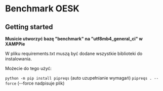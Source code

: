 # Benchmark OESK

## Getting started

**Musicie utworzyć bazę "benchmark" na "utf8mb4_general_ci" w XAMPPie**

W pliku requirements.txt muszą być dodane wszystkie biblioteki do instalowania. 

Możecie do tego użyć:

`python -m pip install pipreqs` (auto uzupełnianie wymagań)
`pipreqs . --force` (--force nadpisuje plik)